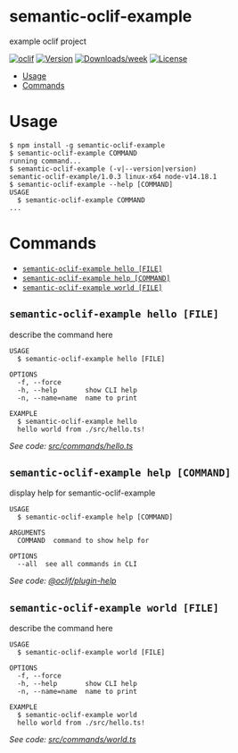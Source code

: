 semantic-oclif-example
======================

example oclif project

[![oclif](https://img.shields.io/badge/cli-oclif-brightgreen.svg)](https://oclif.io)
[![Version](https://img.shields.io/npm/v/semantic-oclif-example.svg)](https://npmjs.org/package/semantic-oclif-example)
[![Downloads/week](https://img.shields.io/npm/dw/semantic-oclif-example.svg)](https://npmjs.org/package/semantic-oclif-example)
[![License](https://img.shields.io/npm/l/semantic-oclif-example.svg)](https://github.com/https://github.com/charan678/semantic-oclif-example/semantic-oclif-example/blob/master/package.json)

<!-- toc -->
* [Usage](#usage)
* [Commands](#commands)
<!-- tocstop -->
# Usage
<!-- usage -->
```sh-session
$ npm install -g semantic-oclif-example
$ semantic-oclif-example COMMAND
running command...
$ semantic-oclif-example (-v|--version|version)
semantic-oclif-example/1.0.3 linux-x64 node-v14.18.1
$ semantic-oclif-example --help [COMMAND]
USAGE
  $ semantic-oclif-example COMMAND
...
```
<!-- usagestop -->
# Commands
<!-- commands -->
* [`semantic-oclif-example hello [FILE]`](#semantic-oclif-example-hello-file)
* [`semantic-oclif-example help [COMMAND]`](#semantic-oclif-example-help-command)
* [`semantic-oclif-example world [FILE]`](#semantic-oclif-example-world-file)

## `semantic-oclif-example hello [FILE]`

describe the command here

```
USAGE
  $ semantic-oclif-example hello [FILE]

OPTIONS
  -f, --force
  -h, --help       show CLI help
  -n, --name=name  name to print

EXAMPLE
  $ semantic-oclif-example hello
  hello world from ./src/hello.ts!
```

_See code: [src/commands/hello.ts](https://github.com/charan678/semantic-oclif-example/blob/v1.0.3/src/commands/hello.ts)_

## `semantic-oclif-example help [COMMAND]`

display help for semantic-oclif-example

```
USAGE
  $ semantic-oclif-example help [COMMAND]

ARGUMENTS
  COMMAND  command to show help for

OPTIONS
  --all  see all commands in CLI
```

_See code: [@oclif/plugin-help](https://github.com/oclif/plugin-help/blob/v3.2.10/src/commands/help.ts)_

## `semantic-oclif-example world [FILE]`

describe the command here

```
USAGE
  $ semantic-oclif-example world [FILE]

OPTIONS
  -f, --force
  -h, --help       show CLI help
  -n, --name=name  name to print

EXAMPLE
  $ semantic-oclif-example world
  hello world from ./src/hello.ts!
```

_See code: [src/commands/world.ts](https://github.com/charan678/semantic-oclif-example/blob/v1.0.3/src/commands/world.ts)_
<!-- commandsstop -->
